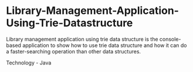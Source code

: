 # Library-Management-Application-Using-Trie-Datastructure
Library management application using trie data structure is the console-based application to show how to use trie data structure and how it can do a faster-searching operation than other data structures.

Technology - Java 
